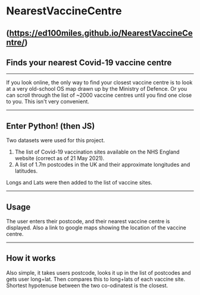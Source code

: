 # NearestVaccineCentre 

## (https://ed100miles.github.io/NearestVaccineCentre/) 

## Finds your nearest Covid-19 vaccine centre 

---

If you look online, the only way to find your closest vaccine centre is to look at a very old-school OS map drawn up by the Ministry of Defence. Or you can scroll through the list of ~2000 vaccine centres until you find one close to you. This isn't very convenient. 

---

## Enter Python! (then JS)

Two datasets were used for this project. 

1. The list of Covid-19 vaccination sites available on the NHS England website (correct as of 21 May 2021).
2. A list of 1.7m postcodes in the UK and their approximate longitudes and latitudes.

Longs and Lats were then added to the list of vaccine sites. 

---

## Usage

The user enters their postcode, and their nearest vaccine centre is displayed. Also a link to google maps showing the location of the vaccine centre. 

---

## How it works

Also simple, it takes users postcode, looks it up in the list of postcodes and gets user long+lat. Then compares this to long+lats of each vaccine site. Shortest hypotenuse between the two co-odinatest is the closest. 
